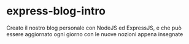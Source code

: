 # express-blog-intro

Creato il nostro blog personale con NodeJS ed ExpressJS, e che può essere aggiornato ogni giorno con le nuove nozioni appena insegnate